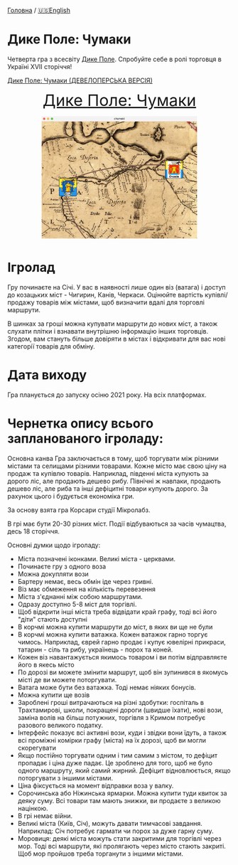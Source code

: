 [Головна](../) / [🇺🇸English](index_en.md)

# Дике Поле: Чумаки

Четверта гра з всесвіту [Дике Поле](https://locadeserta.com). Спробуйте себе в ролі торговця в Україні XVII сторіччя!

[Дике Поле: Чумаки (ДЕВЕЛОПЕРСЬКА ВЕРСІЯ)](https://locadeserta.com/chumaki)

<p align="center">
<a style="font-size: 36px" href="locadesertahex">Дике Поле: Чумаки
  <p align="center">
 <img src="images/thumbnail.png" width="350">
  </p>
</a>
</p>

# Ігролад
Гру починаєте на Січі. У вас в наявності лише один віз (ватага) і доступ до козацьких міст - Чигирин, Канів, Черкаси. Оцінюйте вартість купівлі/продажу товарів між містами, щоб визначити вдалі для торговлі маршрути. 

В шинках за гроші можна купувати маршрути до нових міст, а також слухати плітки і взнавати внутрішню інформацію інших торговців. Згодом, вам стануть більше довіряти в містах і відкривати для вас нові категорії товарів для обміну.

# Дата виходу
Гра планується до запуску осіню 2021 року. На всіх платформах.

# Чернетка опису всього запланованого ігроладу:

Основна канва
Гра заключається в тому, щоб торгувати між різними містами та селищами різними товарами. Кожне місто має свою ціну на продаж та купівлю товарів. Наприклад, південні міста купують за дорого ліс, але продають дешево рибу. Північні ж навпаки, продають дешево ліс, але риба та інші дефіцитні товари купують дорого. За рахунок цього і будується економіка гри.

За основу взята гра Корсари студії Мікролабз.

В грі має бути 20-30 різних міст. Події відбуваються за часів чумацтва, десь 18 сторіччя.

Основні думки щодо ігроладу:
- Міста позначені іконками. Великі міста - церквами.
- Починаєте гру з одного воза
- Можна докупляти вози
- Бартеру немає, весь обмін іде через гривні.
- Віз має обмеження на кількість перевезення
- Міста з'єднанні між собою маршрутами.
- Одразу доступно 5-8 міст для торгівлі.
- Щоб відкрити інші міста треба відвідати край графу, тоді всі його "діти" стають доступні
- В корчмі можна купити маршрути до міст, в яких ви ще не були
- В корчмі можна купити ватажка. Кожен ватажок гарно торгує чимось. Наприклад, єврей гарно продає і купує ювелірні прикраси, татарин - сіль та рибу, українець - порох та коней.
- Кожен віз навантажується якимось товаром і ви потім відправляєте його в якесь місто
- По дорозі ви можете змінити маршрут, щоб він зупинився в якомусь місті де ви можете поторгувати.
- Ватага може бути без ватажка. Тоді немає ніяких бонусів.
- Можна купити ще возів
- Зароблені гроші витрачаються на різні здобутки: госпіталь в Трахтамирові, школи, покращені дороги (швидше їхати), нові вози, заміна волів на більш потужних, торгівля з Кримом потребує разового великого податку.
- Інтерфейс показує всі активні вози, куди і звідки вони їдуть, а також всі проміжні комірки графу (міста) на їх дорозі, щоб ви могли скорегувати
- Якщо постійно торгувати одним і тим самим з містом, то дефіцит пропадає і ціна дуже падає. Це зроблено для того, щоб не було одного маршруту, який самий жирний. Дефіцит відновлюється, якщо поторгувати з іншими містами.
- Ціна фіксується на момент відправки воза у валку.
- Сорочинська або Ніжинська ярмарки. Можна купити туди квиток за деяку суму. Всі товари там мають знижки, ви продаєте з великою націнкою.
- В грі немає війни.
- Великі міста (Київ, Січ), можуть давати тимчасові завдання. Наприклад: Січ потребує гармати чи порох за дуже гарну суму.
- Моровиця: деякі міста можуть стати закритими для торгівлі через мор. Тоді всі маршрути, які пролягають через місто стають закриті. Щоб мор пройшов треба торганути з іншими містами.
	

